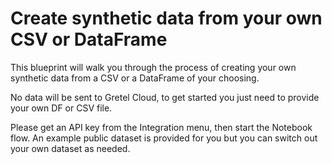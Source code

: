# Create synthetic data from your own CSV or DataFrame

This blueprint will walk you through the process of creating your own synthetic data from a CSV or a DataFrame of your choosing.

No data will be sent to Gretel Cloud, to get started you just need to provide your own DF or CSV file. 

Please get an API key from the Integration menu, then start the Notebook flow. An example public dataset is provided for you 
but you can switch out your own dataset as needed.
